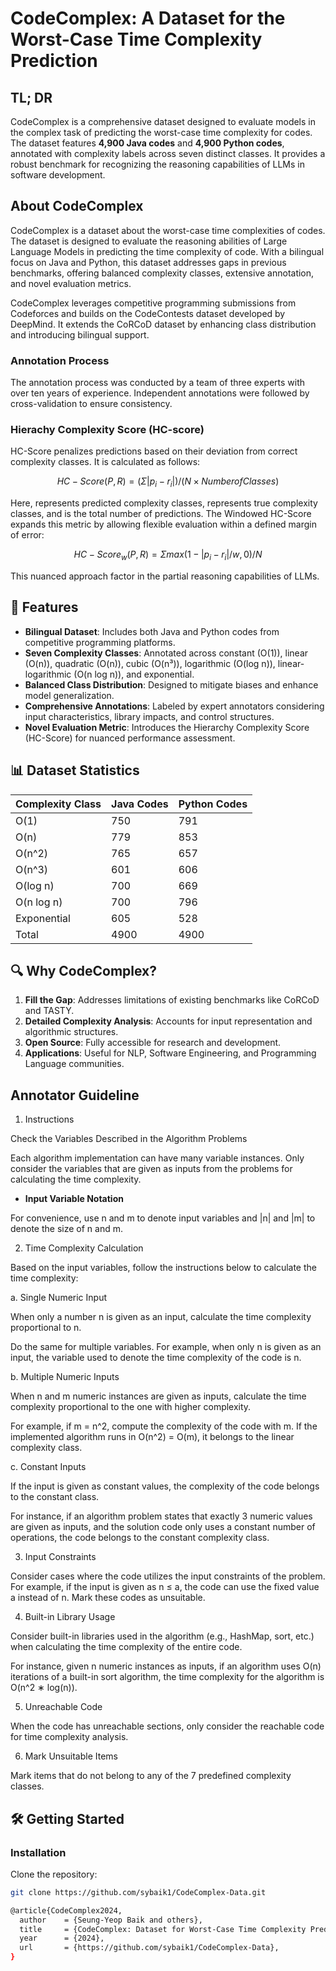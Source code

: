 # CodeComplex: A Dataset for the Worst-Case Time Complexity Prediction


## TL; DR

CodeComplex is a comprehensive dataset designed to evaluate models
in the complex task of predicting the worst-case time complexity for codes.
The dataset features **4,900 Java codes** and **4,900 Python codes**,
annotated with complexity labels across seven distinct classes.
It provides a robust benchmark for recognizing the reasoning capabilities
of LLMs in software development.

## About CodeComplex

CodeComplex is a dataset about the worst-case time complexities of codes.
The dataset is designed to evaluate the reasoning abilities
of Large Language Models in predicting the time complexity of code.
With a bilingual focus on Java and Python,
this dataset addresses gaps in previous benchmarks,
offering balanced complexity classes,
extensive annotation, and novel evaluation metrics.

CodeComplex leverages competitive programming submissions from Codeforces
and builds on the CodeContests dataset developed by DeepMind.
It extends the CoRCoD dataset by enhancing class distribution and introducing bilingual support.

### Annotation Process

The annotation process was conducted by a team of three experts with over ten years of experience.
Independent annotations were followed by cross-validation to ensure consistency.

### Hierachy Complexity Score (HC-score)

HC-Score penalizes predictions based on their deviation from correct complexity classes.
It is calculated as follows:

$$HC-Score(P, R) = (Σ |p_i - r_i|) / (N × Number of Classes)$$

Here,  represents predicted complexity classes,  represents true complexity classes, and  is the total number of predictions. The Windowed HC-Score expands this metric by allowing flexible evaluation within a defined margin of error:

$$HC-Score_w(P, R) = Σ max(1 - |p_i - r_i| / w, 0) / N$$

This nuanced approach factor in the partial reasoning capabilities of LLMs.

## 📜 Features

- **Bilingual Dataset**: Includes both Java and Python codes from competitive programming platforms.
- **Seven Complexity Classes**: Annotated across constant (O(1)), linear (O(n)), quadratic (O(n)), cubic (O(n³)), logarithmic (O(log n)), linear-logarithmic (O(n log n)), and exponential.
- **Balanced Class Distribution**: Designed to mitigate biases and enhance model generalization.
- **Comprehensive Annotations**: Labeled by expert annotators considering input characteristics, library impacts, and control structures.
- **Novel Evaluation Metric**: Introduces the Hierarchy Complexity Score (HC-Score) for nuanced performance assessment.



## 📊 Dataset Statistics

| Complexity Class | Java Codes | Python Codes |
|-------------------|------------|--------------|
| O(1)             | 750        | 791          |
| O(n)             | 779        | 853          |
| O(n^2)            | 765        | 657          |
| O(n^3)            | 601        | 606          |
| O(log n)         | 700        | 669          |
| O(n log n)       | 700        | 796          |
| Exponential      | 605        | 528          |
| Total            | 4900       | 4900         |



## 🔍 Why CodeComplex?

1. **Fill the Gap**: Addresses limitations of existing benchmarks like CoRCoD and TASTY.
2. **Detailed Complexity Analysis**: Accounts for input representation and algorithmic structures.
3. **Open Source**: Fully accessible for research and development.
4. **Applications**: Useful for NLP, Software Engineering, and Programming Language communities.


## Annotator Guideline

1. Instructions

Check the Variables Described in the Algorithm Problems

Each algorithm implementation can have many variable instances. Only consider the variables that are given as inputs from the problems for calculating the time complexity.

* **Input Variable Notation**

For convenience, use n and m to denote input variables and |n| and |m| to denote the size of n and m.

2. Time Complexity Calculation

Based on the input variables, follow the instructions below to calculate the time complexity:

a. Single Numeric Input

When only a number n is given as an input, calculate the time complexity proportional to n.

Do the same for multiple variables. For example, when only n is given as an input, the variable used to denote the time complexity of the code is n.

b. Multiple Numeric Inputs

When n and m numeric instances are given as inputs, calculate the time complexity proportional to the one with higher complexity.

For example, if m = n^2, compute the complexity of the code with m. If the implemented algorithm runs in O(n^2) = O(m), it belongs to the linear complexity class.

c. Constant Inputs

If the input is given as constant values, the complexity of the code belongs to the constant class.

For instance, if an algorithm problem states that exactly 3 numeric values are given as inputs, and the solution code only uses a constant number of operations, the code belongs to the constant complexity class.

3. Input Constraints

Consider cases where the code utilizes the input constraints of the problem. For example, if the input is given as n ≤ a, the code can use the fixed value a instead of n. Mark these codes as unsuitable.

4. Built-in Library Usage

Consider built-in libraries used in the algorithm (e.g., HashMap, sort, etc.) when calculating the time complexity of the entire code.

For instance, given n numeric instances as inputs, if an algorithm uses O(n) iterations of a built-in sort algorithm, the time complexity for the algorithm is O(n^2 ∗ log(n)).

5. Unreachable Code

When the code has unreachable sections, only consider the reachable code for time complexity analysis.

6. Mark Unsuitable Items

Mark items that do not belong to any of the 7 predefined complexity classes.


## 🛠 Getting Started

### Installation

Clone the repository:
```bash
git clone https://github.com/sybaik1/CodeComplex-Data.git

@article{CodeComplex2024,
  author    = {Seung-Yeop Baik and others},
  title     = {CodeComplex: Dataset for Worst-Case Time Complexity Prediction},
  year      = {2024},
  url       = {https://github.com/sybaik1/CodeComplex-Data},
}

